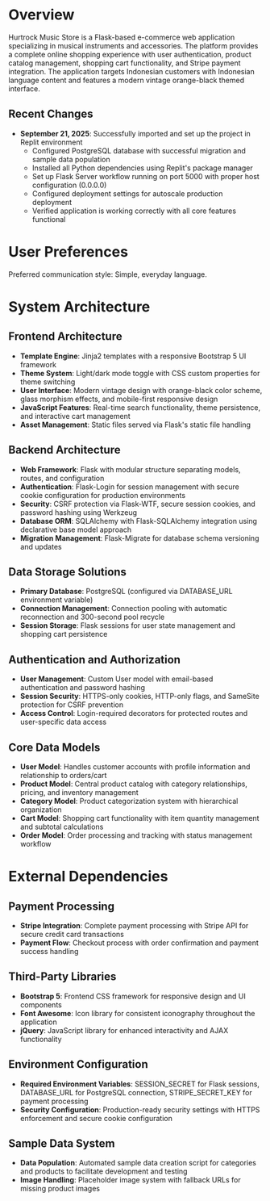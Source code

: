 # Overview

Hurtrock Music Store is a Flask-based e-commerce web application specializing in musical instruments and accessories. The platform provides a complete online shopping experience with user authentication, product catalog management, shopping cart functionality, and Stripe payment integration. The application targets Indonesian customers with Indonesian language content and features a modern vintage orange-black themed interface.

## Recent Changes

- **September 21, 2025**: Successfully imported and set up the project in Replit environment
  - Configured PostgreSQL database with successful migration and sample data population
  - Installed all Python dependencies using Replit's package manager
  - Set up Flask Server workflow running on port 5000 with proper host configuration (0.0.0.0)
  - Configured deployment settings for autoscale production deployment
  - Verified application is working correctly with all core features functional

# User Preferences

Preferred communication style: Simple, everyday language.

# System Architecture

## Frontend Architecture
- **Template Engine**: Jinja2 templates with a responsive Bootstrap 5 UI framework
- **Theme System**: Light/dark mode toggle with CSS custom properties for theme switching
- **User Interface**: Modern vintage design with orange-black color scheme, glass morphism effects, and mobile-first responsive design
- **JavaScript Features**: Real-time search functionality, theme persistence, and interactive cart management
- **Asset Management**: Static files served via Flask's static file handling

## Backend Architecture
- **Web Framework**: Flask with modular structure separating models, routes, and configuration
- **Authentication**: Flask-Login for session management with secure cookie configuration for production environments
- **Security**: CSRF protection via Flask-WTF, secure session cookies, and password hashing using Werkzeug
- **Database ORM**: SQLAlchemy with Flask-SQLAlchemy integration using declarative base model approach
- **Migration Management**: Flask-Migrate for database schema versioning and updates

## Data Storage Solutions
- **Primary Database**: PostgreSQL (configured via DATABASE_URL environment variable)
- **Connection Management**: Connection pooling with automatic reconnection and 300-second pool recycle
- **Session Storage**: Flask sessions for user state management and shopping cart persistence

## Authentication and Authorization
- **User Management**: Custom User model with email-based authentication and password hashing
- **Session Security**: HTTPS-only cookies, HTTP-only flags, and SameSite protection for CSRF prevention
- **Access Control**: Login-required decorators for protected routes and user-specific data access

## Core Data Models
- **User Model**: Handles customer accounts with profile information and relationship to orders/cart
- **Product Model**: Central product catalog with category relationships, pricing, and inventory management
- **Category Model**: Product categorization system with hierarchical organization
- **Cart Model**: Shopping cart functionality with item quantity management and subtotal calculations
- **Order Model**: Order processing and tracking with status management workflow

# External Dependencies

## Payment Processing
- **Stripe Integration**: Complete payment processing with Stripe API for secure credit card transactions
- **Payment Flow**: Checkout process with order confirmation and payment success handling

## Third-Party Libraries
- **Bootstrap 5**: Frontend CSS framework for responsive design and UI components
- **Font Awesome**: Icon library for consistent iconography throughout the application
- **jQuery**: JavaScript library for enhanced interactivity and AJAX functionality

## Environment Configuration
- **Required Environment Variables**: SESSION_SECRET for Flask sessions, DATABASE_URL for PostgreSQL connection, STRIPE_SECRET_KEY for payment processing
- **Security Configuration**: Production-ready security settings with HTTPS enforcement and secure cookie configuration

## Sample Data System
- **Data Population**: Automated sample data creation script for categories and products to facilitate development and testing
- **Image Handling**: Placeholder image system with fallback URLs for missing product images